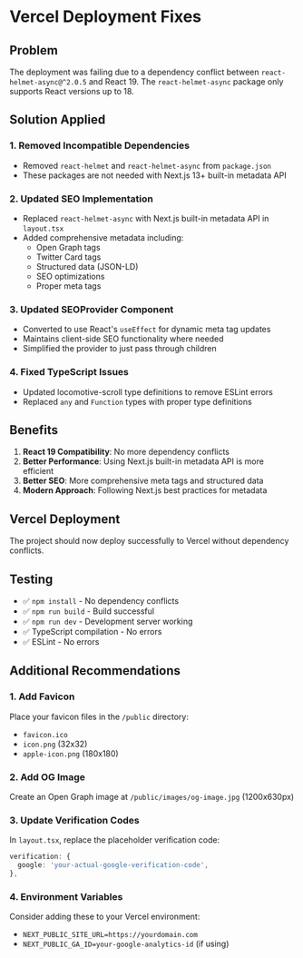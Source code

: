 # Vercel Deployment Fixes

## Problem
The deployment was failing due to a dependency conflict between `react-helmet-async@^2.0.5` and React 19. The `react-helmet-async` package only supports React versions up to 18.

## Solution Applied

### 1. Removed Incompatible Dependencies
- Removed `react-helmet` and `react-helmet-async` from `package.json`
- These packages are not needed with Next.js 13+ built-in metadata API

### 2. Updated SEO Implementation
- Replaced `react-helmet-async` with Next.js built-in metadata API in `layout.tsx`
- Added comprehensive metadata including:
  - Open Graph tags
  - Twitter Card tags
  - Structured data (JSON-LD)
  - SEO optimizations
  - Proper meta tags

### 3. Updated SEOProvider Component
- Converted to use React's `useEffect` for dynamic meta tag updates
- Maintains client-side SEO functionality where needed
- Simplified the provider to just pass through children

### 4. Fixed TypeScript Issues
- Updated locomotive-scroll type definitions to remove ESLint errors
- Replaced `any` and `Function` types with proper type definitions

## Benefits
1. **React 19 Compatibility**: No more dependency conflicts
2. **Better Performance**: Using Next.js built-in metadata API is more efficient
3. **Better SEO**: More comprehensive meta tags and structured data
4. **Modern Approach**: Following Next.js best practices for metadata

## Vercel Deployment
The project should now deploy successfully to Vercel without dependency conflicts.

## Testing
- ✅ `npm install` - No dependency conflicts
- ✅ `npm run build` - Build successful
- ✅ `npm run dev` - Development server working
- ✅ TypeScript compilation - No errors
- ✅ ESLint - No errors

## Additional Recommendations

### 1. Add Favicon
Place your favicon files in the `/public` directory:
- `favicon.ico`
- `icon.png` (32x32)
- `apple-icon.png` (180x180)

### 2. Add OG Image
Create an Open Graph image at `/public/images/og-image.jpg` (1200x630px)

### 3. Update Verification Codes
In `layout.tsx`, replace the placeholder verification code:
```typescript
verification: {
  google: 'your-actual-google-verification-code',
},
```

### 4. Environment Variables
Consider adding these to your Vercel environment:
- `NEXT_PUBLIC_SITE_URL=https://yourdomain.com`
- `NEXT_PUBLIC_GA_ID=your-google-analytics-id` (if using)
